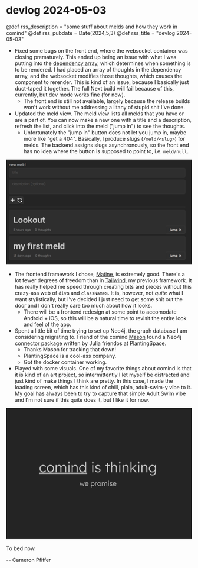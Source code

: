 # devlog 2024-05-03

@def rss_description = "some stuff about melds and how they work in comind"
@def rss_pubdate = Date(2024,5,3)
@def rss_title = "devlog 2024-05-03"

- Fixed some bugs on the front end, where the websocket container was closing prematurely. This ended up being an issue with what I was putting into the [dependency array](https://react.dev/reference/react/useEffect#examples-dependencies), which determines when something is to be rendered. I had placed an array of thoughts in the dependency array, and the websocket modifies those thoughts, which causes the component to rerender. This is kind of an issue, because I basically just duct-taped it together. The full Next build will fail because of this, currently, but dev mode works fine (for now).
    - The front end is still not available, largely because the release builds won't work without me addressing a litany of stupid shit I've done.
- Updated the meld view. The meld view lists all melds that you have or are a part of. You can now make a new one with a title and a description, refresh the list, and click into the meld ("jump in") to see the thoughts.
    - Unfortunately the "jump in" button does not let you jump in, maybe more like "get a 404". Basically, I produce slugs (`/meld/<slug>`) for melds. The backend assigns slugs asynchronously, so the front end has no idea where the button is supposed to point to, i.e. `meld/null`.

![A display of the meld view](/assets/2024-05-03/a.png)

- The frontend framework I chose, [Matine](https://mantine.dev/), is extremely good. There's a lot fewer degrees of freedom than in [Tailwind](https://tailwindcss.com/), my previous framework. It has really helped me speed through creating bits and pieces without this crazy-ass web of `div`s and `className`s. It is, however, not _quite_ what I want stylistically, but I've decided I just need to get some shit out the door and I don't really care too much about how it looks.
    - There will be a frontend redesign at some point to accomodate Android + iOS, so this will be a natural time to revisit the entire look and feel of the app.
- Spent a little bit of time trying to set up Neo4j, the graph database I am considering migrating to. Friend of the comind [Mason](https://twitter.com/MasonRHayes) found a Neo4j [connector package](https://gitlab.com/plantingspace/neo4jbase.jl) written by Julia friendos at [PlantingSpace](https://planting.space/).
    - Thanks Mason for tracking that down!
    - PlantingSpace is a cool-ass company.
    - Got the docker container working. 
- Played with some visuals. One of my favorite things about comind is that it is kind of an art project, so intermittently I let myself be distracted and just kind of make things I think are pretty. In this case, I made the loading screen, which has this kind of chill, plain, adult-swim-y vibe to it. My goal has always been to try to capture that simple Adult Swim vibe and I'm not sure if this quite does it, but I like it for now.

![A comind is thinking page](/assets/2024-05-03/b.png)

To bed now.

-- Cameron Pfiffer